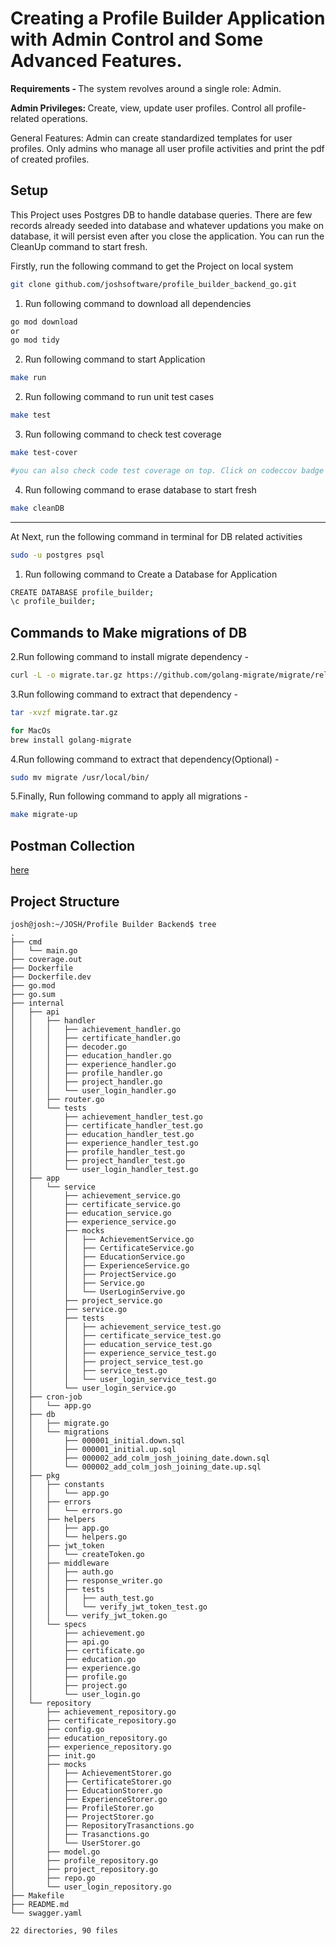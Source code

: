 # Creating a Profile Builder Application with Admin Control and Some Advanced Features.

<p>
<b>Requirements - </b> The system revolves around a single role: Admin.

<b> Admin Privileges: </b>
Create, view, update user profiles.
Control all profile-related operations.

General Features: Admin can create standardized templates for user profiles. Only admins who manage all user profile activities and print the pdf of created profiles.

</p>

## Setup

This Project uses Postgres DB to handle database queries.
There are few records already seeded into database and whatever updations you make on database, it will persist even after you close the application. You can run the CleanUp command to start fresh.

Firstly, run the following command to get the Project on local system

```bash
git clone github.com/joshsoftware/profile_builder_backend_go.git
```

1. Run following command to download all dependencies

```bash
go mod download
or
go mod tidy
```

2. Run following command to start Application

```bash
make run
```

2. Run following command to run unit test cases

```bash
make test
```

3. Run following command to check test coverage

```bash
make test-cover

#you can also check code test coverage on top. Click on codeccov badge to check more about test coverage
```

4. Run following command to erase database to start fresh

```bash
make cleanDB
```

---

At Next, run the following command in terminal for DB related activities

```bash
sudo -u postgres psql
```

1. Run following command to Create a Database for Application

```bash
CREATE DATABASE profile_builder;
\c profile_builder;
```

## Commands to Make migrations of DB

2.Run following command to install migrate dependency -

```bash
curl -L -o migrate.tar.gz https://github.com/golang-migrate/migrate/releases/download/v4.15.2/migrate.linux-amd64.tar.gz
```

3.Run following command to extract that dependency -

```bash
tar -xvzf migrate.tar.gz

for MacOs
brew install golang-migrate
```
4.Run following command to extract that dependency(Optional) -

```bash
sudo mv migrate /usr/local/bin/
```
5.Finally, Run following command to apply all migrations -

```bash
make migrate-up
```

## Postman Collection

[here](postman_collection.json)

## Project Structure

```
josh@josh:~/JOSH/Profile Builder Backend$ tree
.
├── cmd
│   └── main.go
├── coverage.out
├── Dockerfile
├── Dockerfile.dev
├── go.mod
├── go.sum
├── internal
│   ├── api
│   │   ├── handler
│   │   │   ├── achievement_handler.go
│   │   │   ├── certificate_handler.go
│   │   │   ├── decoder.go
│   │   │   ├── education_handler.go
│   │   │   ├── experience_handler.go
│   │   │   ├── profile_handler.go
│   │   │   ├── project_handler.go
│   │   │   └── user_login_handler.go
│   │   ├── router.go
│   │   └── tests
│   │       ├── achievement_handler_test.go
│   │       ├── certificate_handler_test.go
│   │       ├── education_handler_test.go
│   │       ├── experience_handler_test.go
│   │       ├── profile_handler_test.go
│   │       ├── project_handler_test.go
│   │       └── user_login_handler_test.go
│   ├── app
│   │   └── service
│   │       ├── achievement_service.go
│   │       ├── certificate_service.go
│   │       ├── education_service.go
│   │       ├── experience_service.go
│   │       ├── mocks
│   │       │   ├── AchievementService.go
│   │       │   ├── CertificateService.go
│   │       │   ├── EducationService.go
│   │       │   ├── ExperienceService.go
│   │       │   ├── ProjectService.go
│   │       │   ├── Service.go
│   │       │   └── UserLoginServive.go
│   │       ├── project_service.go
│   │       ├── service.go
│   │       ├── tests
│   │       │   ├── achievement_service_test.go
│   │       │   ├── certificate_service_test.go
│   │       │   ├── education_service_test.go
│   │       │   ├── experience_service_test.go
│   │       │   ├── project_service_test.go
│   │       │   ├── service_test.go
│   │       │   └── user_login_service_test.go
│   │       └── user_login_service.go
│   ├── cron-job
│   │   └── app.go
│   ├── db
│   │   ├── migrate.go
│   │   └── migrations
│   │       ├── 000001_initial.down.sql
│   │       ├── 000001_initial.up.sql
│   │       ├── 000002_add_colm_josh_joining_date.down.sql
│   │       └── 000002_add_colm_josh_joining_date.up.sql
│   ├── pkg
│   │   ├── constants
│   │   │   └── app.go
│   │   ├── errors
│   │   │   └── errors.go
│   │   ├── helpers
│   │   │   ├── app.go
│   │   │   └── helpers.go
│   │   ├── jwt_token
│   │   │   └── createToken.go
│   │   ├── middleware
│   │   │   ├── auth.go
│   │   │   ├── response_writer.go
│   │   │   ├── tests
│   │   │   │   ├── auth_test.go
│   │   │   │   └── verify_jwt_token_test.go
│   │   │   └── verify_jwt_token.go
│   │   └── specs
│   │       ├── achievement.go
│   │       ├── api.go
│   │       ├── certificate.go
│   │       ├── education.go
│   │       ├── experience.go
│   │       ├── profile.go
│   │       ├── project.go
│   │       └── user_login.go
│   └── repository
│       ├── achievement_repository.go
│       ├── certificate_repository.go
│       ├── config.go
│       ├── education_repository.go
│       ├── experience_repository.go
│       ├── init.go
│       ├── mocks
│       │   ├── AchievementStorer.go
│       │   ├── CertificateStorer.go
│       │   ├── EducationStorer.go
│       │   ├── ExperienceStorer.go
│       │   ├── ProfileStorer.go
│       │   ├── ProjectStorer.go
│       │   ├── RepositoryTrasanctions.go
│       │   ├── Trasanctions.go
│       │   └── UserStorer.go
│       ├── model.go
│       ├── profile_repository.go
│       ├── project_repository.go
│       ├── repo.go
│       └── user_login_repository.go
├── Makefile
├── README.md
└── swagger.yaml

22 directories, 90 files

```
